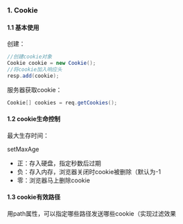 ### 1. Cookie

#### 1.1 基本使用

创建：

```java
//创建cookie对象
Cookie cookie = new Cookie();
//将cookie加入响应头
resp.add(cookie);
```



服务器获取cookie：

```java
Cookie[] cookies = req.getCookies();
```



#### 1.2 cookie生命控制

最大生存时间：

setMaxAge

- 正：存入硬盘，指定秒数后过期
- 负：存入内存，浏览器关闭时cookie被删除（默认为-1
- 零：浏览器马上删除cookie



#### 1.3 cookie有效路径

用path属性，可以指定哪些路径发送哪些cookie（实现过滤效果
